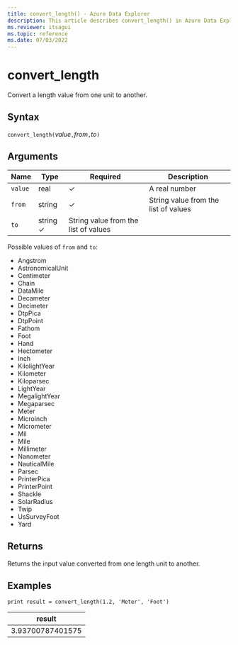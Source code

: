 ```yaml
---
title: convert_length() - Azure Data Explorer
description: This article describes convert_length() in Azure Data Explorer.
ms.reviewer: itsagui
ms.topic: reference
ms.date: 07/03/2022
---
```

# convert_length

Convert a length value from one unit to another.

## Syntax

`convert_length(`*value*`,`*from*`,`*to*`)`

## Arguments

| Name | Type | Required | Description |
|--|--|--|--|
| `value` | real | &check; | A real number |
| `from` | string | &check; | String value from the list of values |
| `to` | string  &check; |  String value from the list of values |

Possible values of `from` and `to`:

* Angstrom
* AstronomicalUnit
* Centimeter
* Chain
* DataMile
* Decameter
* Decimeter
* DtpPica
* DtpPoint
* Fathom
* Foot
* Hand
* Hectometer
* Inch
* KilolightYear
* Kilometer
* Kiloparsec
* LightYear
* MegalightYear
* Megaparsec
* Meter
* Microinch
* Micrometer
* Mil
* Mile
* Millimeter
* Nanometer
* NauticalMile
* Parsec
* PrinterPica
* PrinterPoint
* Shackle
* SolarRadius
* Twip
* UsSurveyFoot
* Yard

## Returns

 Returns the input value converted from one length unit to another.

## Examples

```kusto
print result = convert_length(1.2, 'Meter', 'Foot')
```

|result|
|---|
|3.93700787401575|
